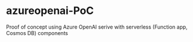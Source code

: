 # azureopenai-PoC
Proof of concept using Azure OpenAI serive with serverless (Function app, Cosmos DB) components
